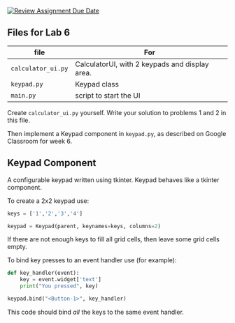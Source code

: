 [![Review Assignment Due Date](https://classroom.github.com/assets/deadline-readme-button-24ddc0f5d75046c5622901739e7c5dd533143b0c8e959d652212380cedb1ea36.svg)](https://classroom.github.com/a/G3BZC6Xu)
## Files for Lab 6

| file              | For                    |
|-------------------|------------------------|
|`calculator_ui.py` | CalculatorUI, with 2 keypads and display area. |
|`keypad.py`        | Keypad class           |
|`main.py`          | script to start the UI |

Create `calculator_ui.py` yourself. 
Write your solution to problems 1 and 2 in this file.

Then implement a Keypad component in `keypad.py`,
as described on Google Classroom for week 6.

## Keypad Component

A configurable keypad written using tkinter. 
Keypad behaves like a tkinter component.

To create a 2x2 keypad use:
```python
keys = ['1','2','3','4']

keypad = Keypad(parent, keynames=keys, columns=2)
```
If there are not enough keys to fill all grid cells,
then leave some grid cells empty.

To bind key presses to an event handler use (for example):
```python
def key_handler(event):
    key = event.widget['text']
    print("You pressed", key)

keypad.bind("<Button-1>", key_handler)
```

This code should bind *all* the keys to the same event handler.

